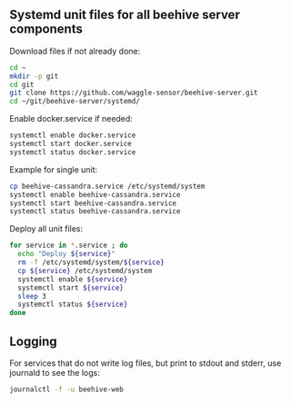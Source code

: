
## Systemd unit files for all beehive server components 

Download files if not already done:
```bash
cd ~
mkdir -p git
cd git
git clone https://github.com/waggle-sensor/beehive-server.git
cd ~/git/beehive-server/systemd/
```


Enable docker.service if needed:
```bash
systemctl enable docker.service
systemctl start docker.service
systemctl status docker.service
```


Example for single unit:
```bash
cp beehive-cassandra.service /etc/systemd/system
systemctl enable beehive-cassandra.service
systemctl start beehive-cassandra.service
systemctl status beehive-cassandra.service
```

Deploy all unit files:
```bash
for service in *.service ; do
  echo "Deploy ${service}"
  rm -f /etc/systemd/system/${service}
  cp ${service} /etc/systemd/system
  systemctl enable ${service}
  systemctl start ${service}
  sleep 3
  systemctl status ${service}
done
```

## Logging

For services that do not write log files, but print to stdout and stderr, use journald to see the logs:

```bash
journalctl -f -u beehive-web
```
